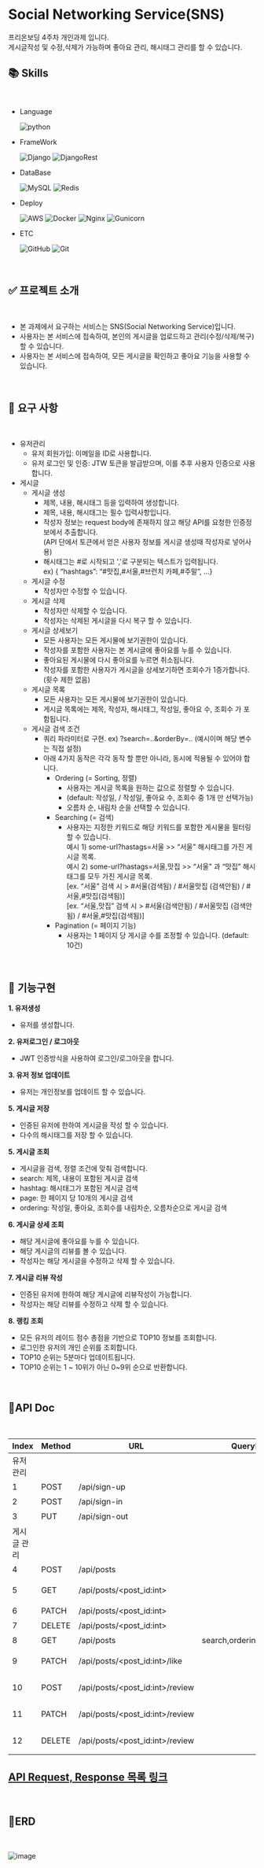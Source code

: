 # Social Networking Service(SNS)
프리온보딩 4주차 개인과제 입니다.   
게시글작성 및 수정,삭제가 가능하며 좋아요 관리, 해시태그 관리를 할 수 있습니다.

## 📚 Skills
<br>

 - Language

    ![python](https://img.shields.io/badge/python-3.8-3670A0?logo=python&logoColor=white)

 - FrameWork

    ![Django](https://img.shields.io/badge/django-3.2.14-%23092E20?&logo=Django&logoColor=white)
    ![DjangoRest](https://img.shields.io/badge/DJANGOREST-3.13.1-ff1709?logo=django&logoColor=white&color=ff1709&labelColor=gray)
    
 - DataBase 

    ![MySQL](https://img.shields.io/badge/mysql-8.0-4479A1.svg?logo=mysql&logoColor=white)
    ![Redis](https://img.shields.io/badge/redis-DC382D.svg?logo=redis&logoColor=white)

 - Deploy 

    ![AWS](https://img.shields.io/badge/AWSE2-%23FF9900.svg?logo=amazon-aws&logoColor=white)
    ![Docker](https://img.shields.io/badge/docker-%230db7ed.svg?logo=docker&logoColor=white)
    ![Nginx](https://img.shields.io/badge/nginx-%23009639.svg?logo=nginx&logoColor=white)
    ![Gunicorn](https://img.shields.io/badge/gunicorn-%298729.svg?logo=gunicorn&logoColor=white)

 - ETC

    ![GitHub](https://img.shields.io/badge/github-%23121011.svg?logo=github&logoColor=white)
    ![Git](https://img.shields.io/badge/-git-F05032?logo=git&logoColor=white)
    
    <br>

## ✅ 프로젝트 소개
<br>

- 본 과제에서 요구하는 서비스는 SNS(Social Networking Service)입니다.
- 사용자는 본 서비스에 접속하여, 본인의 게시글을 업로드하고 관리(수정/삭제/복구)할 수 있습니다.
- 사용자는 본 서비스에 접속하여, 모든 게시글을 확인하고 좋아요 기능을 사용할 수 있습니다.

<br>

## 📌 요구 사항

<br>

- 유저관리
    - 유저 회원가입: 이메일을 ID로 사용합니다.
    - 유저 로그인 및 인증: JTW 토큰을 발급받으며, 이를 추후 사용자 인증으로 사용합니다.
- 게시글
    - 게시글 생성
        - 제목, 내용, 해시태그 등을 입력하여 생성합니다.
        - 제목, 내용, 해시태그는 필수 입력사항입니다.
        - 작성자 정보는 request body에 존재하지 않고 해당 API를 요청한 인증정보에서 추출합니다.    
          (API 단에서 토큰에서 얻은 사용자 정보를 게시글 생성때 작성자로 넣어사용)
        - 해시태그는 #로 시작되고 ','로 구분되는 텍스트가 입력됩니다.    
          ex) { “hashtags”: “#맛집,#서울,#브런치 카페,#주말”, …}  
    - 게시글 수정
        - 작성자만 수정할 수 있습니다.
    - 게시글 삭제
        - 작성자만 삭제할 수 있습니다.
        - 작성자는 삭제된 게시글을 다시 복구 할 수 있습니다.
    - 게시글 상세보기
        - 모든 사용자는 모든 게시물에 보기권한이 있습니다.
        - 작성자를 포함한 사용자는 본 게시글에 좋아요를 누를 수 있습니다.
        - 좋아요된 게시물에 다시 좋아요를 누르면 취소됩니다.
        - 작성자를 포함한 사용자가 게시글을 상세보기하면 조회수가 1증가합니다.(횟수 제한 없음)
    - 게시글 목록
        - 모든 사용자는 모든 게시물에 보기권한이 있습니다.
        - 게시글 목록에는 제목, 작성자, 해시태그, 작성일, 좋아요 수, 조회수 가 포함됩니다.
    - 게시글 검색 조건
        - 쿼리 파라미터로 구현. ex) ?search=..&orderBy=..  (예시이며 해당 변수는 직접 설정)
        - 아래 4가지 동작은 각각 동작 할 뿐만 아니라, 동시에 적용될 수 있어야 합니다.
            - Ordering (= Sorting, 정렬)
                - 사용자는 게시글 목록을 원하는 값으로 정렬할 수 있습니다.
                - (default: 작성일,  / 작성일, 좋아요 수, 조회수 중 1개 만 선택가능)
                - 오름차 순, 내림차 순을 선택할 수 있습니다.
            - Searching (= 검색)
                - 사용자는 지정한 키워드로 해당 키워드를 포함한 게시물을 필터링할 수 있습니다.    
                  예시 1) some-url?hastags=서울 >> “서울" 해시태그를 가진 게시글 목록.    
                  예시 2) some-url?hastags=서울,맛집 >> “서울" 과 “맛집” 해시태그를 모두 가진 게시글 목록.     
                  [ex. “서울” 검색 시 > #서울(검색됨) / #서울맛집 (검색안됨)  / #서울,#맛집(검색됨)]    
                  [ex. “서울,맛집” 검색 시 > #서울(검색안됨) / #서울맛집 (검색안됨)  / #서울,#맛집(검색됨)]
            - Pagination (= 페이지 기능)
                - 사용자는 1 페이지 당 게시글 수를 조정할 수 있습니다. (default: 10건)

<br>

## 🔑 기능구현

**1. 유저생성**

- 유저를 생성합니다.

**2. 유저로그인 / 로그아웃**
- JWT 인증방식을 사용하여 로그인/로그아웃을 합니다.

**3. 유저 정보 업데이트**
- 유저는 개인정보를 업데이트 할 수 있습니다.

**5. 게시글 저장**
- 인증된 유저에 한하여 게시글을 작성 할 수 있습니다.
- 다수의 해시태그를 저장 할 수 있습니다.

**5. 게시글 조회**
- 게시글을 검색, 정렬 조건에 맞춰 검색합니다.
- search: 제목, 내용이 포함된 게시글 검색
- hashtag: 해시태그가 포함된 게시글 검색
- page: 한 페이지 당 10개의 게시글 검색
- ordering: 작성일, 좋아요, 조회수를 내림차순, 오름차순으로 게시글 검색

**6. 게시글 상세 조회**
- 해당 게시글에 좋아요를 누를 수 있습니다.
- 해당 게시글의 리뷰를 볼 수 있습니다.
- 작성자는 해당 게시글을 수정하고 삭제 할 수 있습니다.

**7. 게시글 리뷰 작성**
- 인증된 유저에 한하여 해당 게시글에 리뷰작성이 가능합니다.
- 작성자는 해당 리뷰를 수정하고 삭제 할 수 있습니다.

**8. 랭킹 조회**
- 모든 유저의 레이드 점수 총점을 기반으로 TOP10 정보를 조회합니다.
- 로그인한 유저의 개인 순위를 조회합니다.
- TOP10 순위는 5분마다 업데이트됩니다.
- TOP10 순위는 1 ~ 10위가 아닌 0~9위 순으로 반환합니다.

<br>

## 📁API Doc
<br>

|Index|Method|URL|QueryParams|Permission|Description|
|----|----|----|----|----|----|
|유저관리|
|1|POST|/api/sign-up||AllowAny|회원가입|
|2|POST|/api/sign-in||AllowAny|로그인|
|3|PUT|/api/sign-out||Authenticated|로그아웃|
|게시글 관리|
|4|POST|/api/posts||Authenticated|게시글 작성
|5|GET|/api/posts/<post_id:int>||AllowAny|게시글 상세 조회
|6|PATCH|/api/posts/<post_id:int>||Authenticated|게시글 수정
|7|DELETE|/api/posts/<post_id:int>||Authenticated|게시글 삭제
|8|GET|/api/posts|search,ordering,hashtag,page|AllowAny|게시글 조회
|9|PATCH|/api/posts/<post_id:int>/like||Authenticated|게시글 좋아요
|10|POST|/api/posts/<post_id:int>/review||Authenticated|게시글 리뷰작성
|11|PATCH|/api/posts/<post_id:int>/review||Authenticated|게시글 리뷰수정
|12|DELETE|/api/posts/<post_id:int>/review||Authenticated|게시글 리뷰삭제


## [API Request, Response 목록 링크](https://docs.google.com/spreadsheets/d/1st5T2e4sgkV5qdnSBGpoKJ7NW37wvOCVNX8LAcB_ayg/edit#gid=0)

<br>

## 💾ERD
<br>

![image](https://user-images.githubusercontent.com/57892199/180805129-d2299276-6087-4ca8-a504-1b10e1505fbf.png)

<br>
